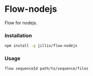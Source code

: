 Flow-nodejs
======
Flow for nodejs.
### Installation
```sh
npm install -g jillix/flow-nodejs
```
### Usage
```sh
flow sequenceId path/to/sequence/files
```
